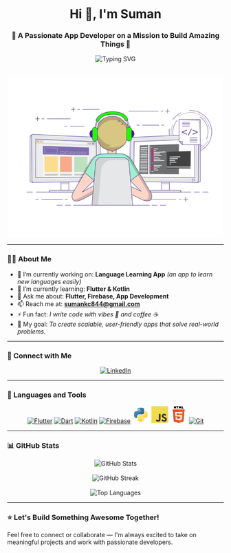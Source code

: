 <h1 align="center">Hi 👋, I'm Suman</h1>
<h3 align="center">🚀 A Passionate App Developer on a Mission to Build Amazing Things 🚀</h3>

<p align="center">
  <img src="https://readme-typing-svg.herokuapp.com?font=Fira+Code&weight=500&size=22&pause=1000&color=F7B731&center=true&width=600&lines=Flutter+%7C+Firebase+%7C+Python+%7C+Kotlin+%7C+ML+Learner;Let's+build+amazing+Apps+%F0%9F%93%B1" alt="Typing SVG" />
</p>

<br/>

<div align="center">
  <img alt="Coding" width="500" src="https://raw.githubusercontent.com/devSouvik/devSouvik/master/gif3.gif">
</div>

---

### 👨‍💻 About Me

- 🔭 I’m currently working on: **Language Learning App** *(an app to learn new languages easily)*  
- 🌱 I’m currently learning: **Flutter & Kotlin**  
- 💬 Ask me about: **Flutter, Firebase, App Development**  
- 📫 Reach me at: **sumankc844@gmail.com**  
- ⚡ Fun fact: *I write code with vibes 🎵 and coffee ☕*  
- 🎯 My goal: *To create scalable, user-friendly apps that solve real-world problems.*

---

### 📌 Connect with Me

<p align="center">
  <a href="https://www.linkedin.com/in/suman-kc-02634b263/" target="_blank">
    <img src="https://raw.githubusercontent.com/rahuldkjain/github-profile-readme-generator/master/src/images/icons/Social/linked-in-alt.svg" alt="LinkedIn" height="30" width="40" />
  </a>
</p>

---

### 🔧 Languages and Tools

<p align="center">
  <a href="https://flutter.dev/" target="_blank"><img src="https://www.vectorlogo.zone/logos/flutterio/flutterio-icon.svg" alt="Flutter" width="40" height="40" /></a>
  <a href="https://dart.dev/" target="_blank"><img src="https://www.vectorlogo.zone/logos/dartlang/dartlang-icon.svg" alt="Dart" width="40" height="40" /></a>
  <a href="https://developer.android.com/kotlin" target="_blank"><img src="https://upload.wikimedia.org/wikipedia/commons/7/74/Kotlin_Icon.png" alt="Kotlin" width="40" height="40" /></a>
  <a href="https://firebase.google.com/" target="_blank"><img src="https://www.vectorlogo.zone/logos/firebase/firebase-icon.svg" alt="Firebase" width="40" height="40" /></a>
  <a href="https://www.python.org/" target="_blank"><img src="https://raw.githubusercontent.com/devicons/devicon/master/icons/python/python-original.svg" alt="Python" width="40" height="40" /></a>
  <a href="https://developer.mozilla.org/en-US/docs/Web/JavaScript" target="_blank"><img src="https://raw.githubusercontent.com/devicons/devicon/master/icons/javascript/javascript-original.svg" alt="JavaScript" width="40" height="40" /></a>
  <a href="https://www.w3.org/html/" target="_blank"><img src="https://raw.githubusercontent.com/devicons/devicon/master/icons/html5/html5-original-wordmark.svg" alt="HTML5" width="40" height="40" /></a>
  <a href="https://git-scm.com/" target="_blank"><img src="https://www.vectorlogo.zone/logos/git-scm/git-scm-icon.svg" alt="Git" width="40" height="40" /></a>
</p>

---

### 📊 GitHub Stats

<div align="center">
  <img src="https://github-readme-stats.vercel.app/api?username=SUMANKC7&show_icons=true&theme=tokyonight" alt="GitHub Stats" width="500"/>
  <br/><br/>
  <img src="https://github-readme-streak-stats.herokuapp.com/?user=SUMANKC7&theme=tokyonight" alt="GitHub Streak" width="500"/>
  <br/><br/>
  <img src="https://github-readme-stats.vercel.app/api/top-langs?username=SUMANKC7&show_icons=true&layout=compact&theme=tokyonight" alt="Top Languages" width="500"/>
</div>

---

### ⭐ Let's Build Something Awesome Together!

Feel free to connect or collaborate — I'm always excited to take on meaningful projects and work with passionate developers.

